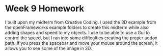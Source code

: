 # Week 9 Homework
I built upon my midterm from Creative Coding. I used the 3D example from the openFrameworks example folders to create this midterm while also adding shapes and speed to my objects. I use to be able to use a Gui to control the speed, but I ran into some difficulties creating the proper addon path. If you press the spacebar and move your mouse around the screen, it allows you to see some of the image in 3D. 